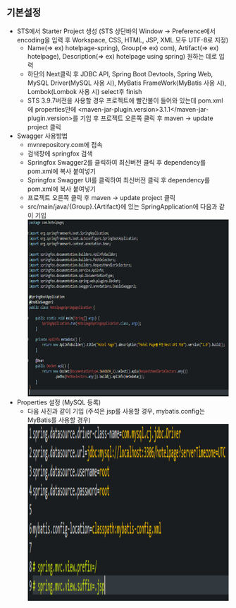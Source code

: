 ## 기본설정
 * STS에서 Starter Project 생성 (STS 상단바의 Window -> Preference에서 encoding을 입력 후 Workspace, CSS, HTML, JSP, XML 모두 UTF-8로 지정)
    * Name(=> ex) hotelpage-spring), Group(=> ex) com), Artifact(=> ex) hotelpage), Description(=> ex) hotelpage using spring) 원하는 데로 입력
    * 하단의 Next클릭 후 JDBC API, Spring Boot Devtools, Spring Web, MySQL Driver(MySQL 사용 시), MyBatis FrameWork(MyBatis 사용 시), Lombok(Lombok 사용 시) select후 finish
    * STS 3.9.7버전을 사용할 경우 프로젝트에 빨간불이 들어와 있는데 pom.xml에 properties안에 <maven-jar-plugin.version>3.1.1</maven-jar-plugin.version>를 기입 후 프로젝트 오른쪽 클릭 후 maven -> update project 클릭
 * Swagger 사용방법
    * mvnrepository.com에 접속
    * 검색창에 springfox 검색
    * Springfox Swagger2를 클릭하여 최신버전 클릭 후 dependency를 pom.xml에 복사 붙여넣기
    * Springfox Swagger UI를 클릭하여 최신버전 클릭 후 dependency를 pom.xml에 복사 붙여넣기
    * 프로젝트 오른쪽 클릭 후 maven -> update project 클릭
    * src/main/java/{Group}.{Artifact}에 있는 SpringApplication에 다음과 같이 기입
        <img src="image/springApplication.PNG" width="600px" height="400px" title="swagger 등록" alt="Register Swagger">
 * Properties 설정 (MySQL 등록)
    * 다음 사진과 같이 기입 (주석은 jsp를 사용할 경우, mybatis.config는 MyBatis를 사용할 경우)
        <img src="image/properties.PNG" width="600px" height="400px" title="properties 등록" alt="Register Properties">